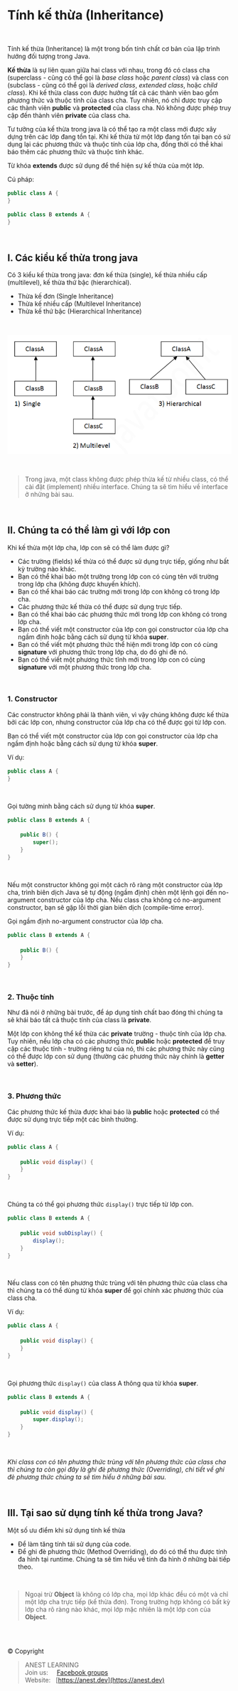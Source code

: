 # Tính kế thừa (Inheritance)

<br />

Tính kế thừa (Inheritance) là một trong bốn tính chất cơ bản của lập trình hướng đối tượng trong Java.

**Kế thừa** là sự liên quan giữa hai class với nhau, trong đó có class cha (superclass - cũng có thể gọi là *base class* hoặc *parent class*) và class con (subclass - cũng có thể gọi là *derived class*, *extended class*, hoặc *child class*). Khi kế thừa class con được hưởng tất cả các thành viên bao gồm phương thức và thuộc tính của class cha. Tuy nhiên, nó chỉ được truy cập các thành viên **public** và **protected** của class cha. Nó không được phép truy cập đến thành viên **private** của class cha.

Tư tưởng của kế thừa trong java là có thể tạo ra một class mới được xây dựng trên các lớp đang tồn tại. Khi kế thừa từ một lớp đang tồn tại bạn có sử dụng lại các phương thức và thuộc tính của lớp cha, đồng thời có thể khai báo thêm các phương thức và thuộc tính khác.

Từ khóa **extends** được sử dụng để thể hiện sự kế thừa của một lớp.

Cú pháp:
```java
public class A {
}
```
```java
public class B extends A {
}
```

<br />

## I. Các kiểu kế thừa trong java

Có 3 kiểu kế thừa trong java: đơn kế thừa (single), kế thừa nhiều cấp (multilevel), kế thừa thứ bậc (hierarchical).

- Thừa kế đơn (Single Inheritance)
- Thừa kế nhiều cấp (Multilevel Inheritance)
- Thừa kế thứ bậc (Hierarchical Inheritance)

<br /> 

<p align="center">
  <img src="https://github.com/AnestAcademy/Course-Java-OOP/blob/master/images/types-of-inheritance.png">
</p>

<br /> 

> Trong java, một class không được phép thừa kế từ nhiều class, có thể cài đặt (implement) nhiều interface. Chúng ta sẽ tìm hiểu về interface ở những bài sau.

<br />

## II. Chúng ta có thể làm gì với lớp con

Khi kế thừa một lớp cha, lớp con sẽ có thể làm được gì?
- Các trường (fields) kế thừa có thể được sử dụng trực tiếp, giống như bất kỳ trường nào khác.
- Bạn có thể khai báo một trường trong lớp con có cùng tên với trường trong lớp cha (không được khuyến khích).
- Bạn có thể khai báo các trường mới trong lớp con không có trong lớp cha.
- Các phương thức kế thừa có thể được sử dụng trực tiếp.
- Bạn có thể khai báo các phương thức mới trong lớp con không có trong lớp cha.
- Bạn có thể viết một constructor của lớp con gọi constructor của lớp cha ngầm định hoặc bằng cách sử dụng từ khóa **super**.
- Bạn có thể viết một phương thức thể hiện mới trong lớp con có cùng **signature** với phương thức trong lớp cha, do đó ghi đè nó.
- Bạn có thể viết một phương thức tĩnh mới trong lớp con có cùng **signature** với một phương thức trong lớp cha.

<br />

### 1. Constructor

Các constructor không phải là thành viên, vì vậy chúng không được kế thừa bởi các lớp con, nhưng constructor của lớp cha có thể được gọi từ lớp con.

Bạn có thể viết một constructor của lớp con gọi constructor của lớp cha ngầm định hoặc bằng cách sử dụng từ khóa **super**.

Ví dụ:
```java
public class A {
}
```

<br />

Gọi tường minh bằng cách sử dụng từ khóa **super**.
```java
public class B extends A {

    public B() {
        super();
    }
}
```

<br>

Nếu một constructor không gọi một cách rõ ràng một constructor của lớp cha, trình biên dịch Java sẽ tự động (ngầm định) chèn một lệnh gọi đến no-argument constructor của lớp cha. Nếu class cha không có no-argument constructor, bạn sẽ gặp lỗi thời gian biên dịch (compile-time error).

Gọi ngầm định no-argument constructor của lớp cha.
```java
public class B extends A {

    public B() {
    }
}
```

<br />

### 2. Thuộc tính

Như đã nói ở những bài trước, để áp dụng tính chất bao đóng thì chúng ta sẽ khái báo tất cả thuộc tính của class là **private**.

Một lớp con không thể kế thừa các **private** trường - thuộc tính của lớp cha. Tuy nhiên, nếu lớp cha có các phương thức **public** hoặc **protected** để truy cập các thuộc tính - trường riêng tư của nó, thì các phương thức này cũng có thể được lớp con sử dụng (thường các phương thức này chính là **getter** và **setter**).

<br />

### 3. Phương thức

Các phương thức kế thừa được khai báo là **public** hoặc **protected** có thể được sử dụng trực tiếp một các bình thường.

Ví dụ:
```java
public class A {

    public void display() {
    }
}
```

<br />

Chúng ta có thể gọi phương thức `display()` trực tiếp từ lớp con.
```java
public class B extends A {

    public void subDisplay() {
        display();
    }
}
```

<br />

Nếu class con có tên phương thức trùng với tên phương thức của class cha thì chúng ta có thể dùng từ khóa **super** để gọi chính xác phương thức của class cha.

Ví dụ:
```java
public class A {

    public void display() {
    }
}
```

<br />

Gọi phương thức `display()` của class A thông qua từ khóa **super**.
```java
public class B extends A {

    public void display() {
        super.display();
    }
}
```

<br />

*Khi class con có tên phương thức trùng với tên phương thức của class cha thì chúng ta còn gọi đây là ghi đè phương thức (Overriding), chi tiết về ghi đè phương thức chúng ta sẽ tìm hiểu ở những bài sau.*

<br />

## III. Tại sao sử dụng tính kế thừa trong Java?

Một số ưu điểm khi sử dụng tính kế thừa
- Để làm tăng tính tái sử dụng của code.
- Để ghi đè phương thức (Method Overriding), do đó có thể thu được tính đa hình tại runtime. Chúng ta sẽ tìm hiểu về tính đa hình ở những bài tiếp theo.


<br />

> Ngoại trừ **Object** là không có lớp cha, mọi lớp khác đều có một và chỉ một lớp cha trực tiếp (kế thừa đơn). Trong trường hợp không có bất kỳ lớp cha rõ ràng nào khác, mọi lớp mặc nhiên là một lớp con của **Object**.

<br />

##  

© Copyright
> ANEST LEARNING  
> Join us: &nbsp;&nbsp;&nbsp; [Facebook groups](https://www.facebook.com/groups/anest.learning/)  
> Website: &nbsp; [https://anest.dev](https://anest.dev)  
